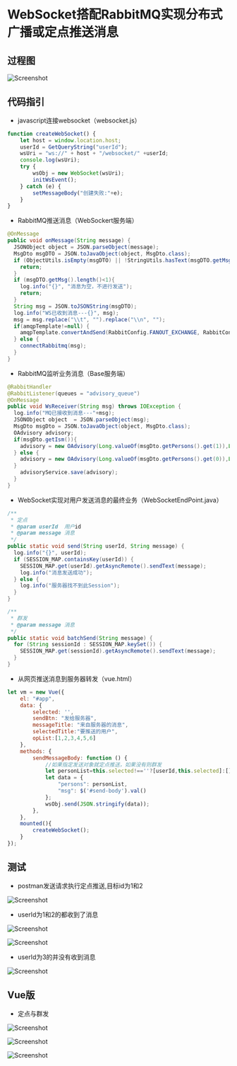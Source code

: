 # WebSocket搭配RabbitMQ实现分布式广播或定点推送消息

## 过程图

![Screenshot](docs/process.png)

## 代码指引

- javascript连接websocket（websocket.js）

``` javascript
function createWebSocket() {
    let host = window.location.host;
    userId = GetQueryString("userId");
    wsUri = "ws://" + host + "/websocket/" +userId;
    console.log(wsUri);
    try {
        wsObj = new WebSocket(wsUri);
        initWsEvent();
    } catch (e) {
        setMessageBody("创建失败:"+e);
    }
}
```

- RabbitMQ推送消息（WebSockert服务端）

``` java
@OnMessage
public void onMessage(String message) {
  JSONObject object = JSON.parseObject(message);
  MsgDto msgDTO = JSON.toJavaObject(object, MsgDto.class);
  if (ObjectUtils.isEmpty(msgDTO) || !StringUtils.hasText(msgDTO.getMsg())) {
    return;
  }
  if (msgDTO.getMsg().length()<1){
    log.info("{}", "消息为空，不进行发送");
    return;
  }
  String msg = JSON.toJSONString(msgDTO);
  log.info("WS已收到消息---{}", msg);
  msg = msg.replace("\\t", "").replace("\\n", "");
  if(amqpTemplate!=null) {
    amqpTemplate.convertAndSend(RabbitConfig.FANOUT_EXCHANGE, RabbitConfig.FANOUT_QUEUE, msg);
  } else {
    connectRabbitmq(msg);
  }
}
```

- RabbitMQ监听业务消息（Base服务端）

``` java
@RabbitHandler
@RabbitListener(queues = "advisory_queue")
@OnMessage
public void WsReceiver(String msg) throws IOException {
  log.info("MQ已接收到消息---"+msg);
  JSONObject object  = JSON.parseObject(msg);
  MsgDto msgDto = JSON.toJavaObject(object, MsgDto.class);
  OAdvisory advisory;
  if(msgDto.getIsm()){
    advisory = new OAdvisory(Long.valueOf(msgDto.getPersons().get(1)),Long.valueOf(msgDto.getPersons().get(0)),msgDto.getMsg());
  } else {
    advisory = new OAdvisory(Long.valueOf(msgDto.getPersons().get(0)),Long.valueOf(msgDto.getPersons().get(1)),msgDto.getMsg());
  }
    advisoryService.save(advisory);
  }
}  
```

- WebSocket实现对用户发送消息的最终业务（WebSocketEndPoint.java）

``` java
/**
 * 定点
 * @param userId  用户id
 * @param message 消息
 */
public static void send(String userId, String message) {
  log.info("{}", userId);
  if (SESSION_MAP.containsKey(userId)) {
    SESSION_MAP.get(userId).getAsyncRemote().sendText(message);
    log.info("消息发送成功");
  } else {
    log.info("服务器找不到此Session");
  }
}

/**
 * 群发
 * @param message 消息
 */
public static void batchSend(String message) {
  for (String sessionId : SESSION_MAP.keySet()) {
    SESSION_MAP.get(sessionId).getAsyncRemote().sendText(message);
  }
}
```

- 从网页推送消息到服务器转发（vue.html）

``` javascript
let vm = new Vue({
    el: "#app",
    data: {
        selected: '',
        sendBtn: "发给服务器",
        messageTitle: "来自服务器的消息",
        selectedTitle:"要推送的用户",
        opList:[1,2,3,4,5,6]
    },
    methods: {
        sendMessageBody: function () {
            //如果指定发送对象就定点推送，如果没有则群发
            let personList=this.selected!==''?[userId,this.selected]:[];
            let data = {
                "persons": personList,
                "msg": $('#send-body').val()
            };
            wsObj.send(JSON.stringify(data));
        },
    },
    mounted(){
        createWebSocket();
    }
});
```

## 测试

- postman发送请求执行定点推送,目标id为1和2

![Screenshot](docs/postman.png)

- userId为1和2的都收到了消息

![Screenshot](docs/userId1.png)

![Screenshot](docs/userId2.png)

- userId为3的并没有收到消息

![Screenshot](docs/userId3.png)

## Vue版

- 定点与群发

![Screenshot](docs/vueUserId1.png)

![Screenshot](docs/vueUserId2.png)

![Screenshot](docs/vueUserId3.png)
